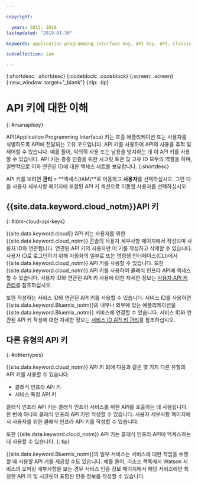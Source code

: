 ```yaml
---

copyright:

  years: 2015, 2019
lastupdated: "2019-01-30"

keywords: application programming interface key, API key, API, classic infrastructure API key, IBM Cloud API key

subcollection: iam

---
```


{:shortdesc: .shortdesc}
{:codeblock: .codeblock}
{:screen: .screen}
{:new_window: target="_blank"}
{:tip: .tip}

# API 키에 대한 이해
{: #manapikey}

API(Application Programming Interface) 키는 호출 애플리케이션 또는 사용자를 식별하도록 API에 전달되는 고유 코드입니다. API 키를 사용하여 API의 사용을 추적 및 제어할 수 있습니다. 예를 들어, 악의적 사용 또는 남용을 방지하는 데 이 API 키를 사용할 수 있습니다. API 키는 종종 인증을 위한 시크릿 토큰 및 고유 ID 모두의 역할을 하며, 일반적으로 이와 연관된 ID에 대한 액세스 세트를 보유합니다.
{:shortdesc}

API 키를 보려면 **관리** > **액세스(IAM)**로 이동하고 **사용자**를 선택하십시오. 그런 다음 사용자 세부사항 페이지에 포함된 API 키 섹션으로 이동할 사용자를 선택하십시오.

## {{site.data.keyword.cloud_notm}}API 키
{: #ibm-cloud-api-keys}

{{site.data.keyword.cloud}} API 키는 사용자를 위한 {{site.data.keyword.cloud_notm}} 콘솔의 사용자 세부사항 페이지에서 작성되며 사용자 ID와 연관됩니다. 연관된 API 키의 사용자만 이 키를 작성하고 삭제할 수 있습니다. 사용자 ID로 로그인하기 위해 자동화의 일부로 또는 명령행 인터페이스(CLI)에서 {{site.data.keyword.cloud_notm}} API 키를 사용할 수 있습니다. 또한 {{site.data.keyword.cloud_notm}} API 키를 사용하여 클래식 인프라 API에 액세스할 수 있습니다. 사용자 ID와 연관된 API 키 사용에 대한 자세한 정보는 [사용자 API 키 관리](/docs/iam?topic=iam-userapikey#userapikey)를 참조하십시오.

또한 작성하는 서비스 ID와 연관된 API 키를 사용할 수 있습니다. 서비스 ID를 사용하면 {{site.data.keyword.Bluemix_notm}}의 내부나 외부에 있는 애플리케이션을 {{site.data.keyword.Bluemix_notm}} 서비스에 연결할 수 있습니다. 서비스 ID와 연관된 API 키 작성에 대한 자세한 정보는 [서비스 ID API 키 관리](/docs/iam?topic=iam-serviceidapikeys#serviceidapikeys)를 참조하십시오.

## 다른 유형의 API 키
{: #othertypes}

{{site.data.keyword.cloud_notm}} API 키 외에 다음과 같은 몇 가지 다른 유형의 API 키를 사용할 수 있습니다.

* 클래식 인프라 API 키
* 서비스 특정 API 키

클래식 인프라 API 키는 클래식 인프라 서비스를 위한 API를 호출하는 데 사용됩니다. 한 번에 하나의 클래식 인프라 API 키만 작성할 수 있습니다. 사용자 세부사항 페이지에서 사용자를 위한 클래식 인프라 API 키를 작성할 수 있습니다.

또한 {{site.data.keyword.cloud_notm}} API 키는 클래식 인프라 API에 액세스하는 데 사용할 수 있습니다.
{: tip}

{{site.data.keyword.Bluemix_notm}}의 일부 서비스는 서비스에 대한 작업을 수행할 때 사용할 API 키를 제공할 수도 있습니다. 예를 들어, 리소스 목록에서 Watson 서비스의 오퍼링 세부사항을 보는 경우 서비스 인증 정보 페이지에서 해당 서비스에만 특정한 API 키 및 시크릿이 포함된 인증 정보를 작성할 수 있습니다.
